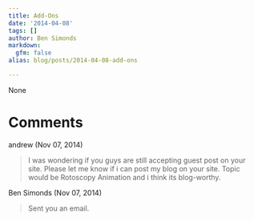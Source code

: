 ```yaml
---
title: Add-Ons
date: '2014-04-08'
tags: []
author: Ben Simonds
markdown:
  gfm: false
alias: blog/posts/2014-04-08-add-ons

---
```


None




# Comments


andrew (Nov 07, 2014)
> I was wondering if you guys are still accepting guest post on your site. Please let me know if i can post my blog on your site. Topic would be Rotoscopy Animation and i think its blog-worthy.

Ben Simonds (Nov 07, 2014)
> Sent you an email.
